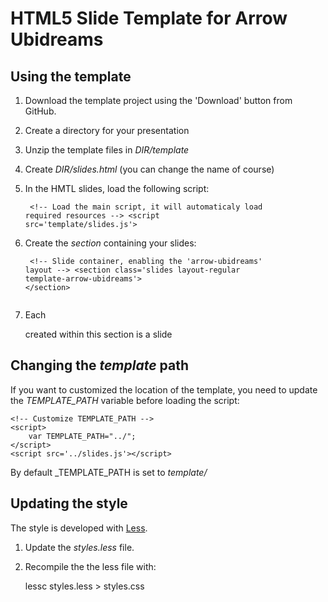 # HTML5 Slide Template for Arrow Ubidreams

## Using the template

1. Download the template project using the 'Download' button from GitHub.
2. Create a directory for your presentation
3. Unzip the template files in _DIR/template_
4. Create _DIR/slides.html_ (you can change the name of course)
5. In the HMTL slides, load the following script: 

    <code><pre>
    &lt;!-- Load the main script, it will automaticaly load required resources -->
    &lt;script src='template/slides.js'></script>
    </pre></code>
    
6. Create the _section_ containing your slides:

    <code><pre>
    &lt;!-- Slide container, enabling the 'arrow-ubidreams' layout -->
    &lt;section class='slides layout-regular template-arrow-ubidreams'>
        <!-- Your slides go here  -->
    &lt;/section>	
    </pre></code>
		
7. Each _<article>_ created within this section is a slide

## Changing the _template_ path

If you want to customized the location of the template, you need to update the _TEMPLATE\_PATH_ variable before loading the script:

    <!-- Customize TEMPLATE_PATH -->
    <script>
        var TEMPLATE_PATH="../";
    </script>
    <script src='../slides.js'></script>

By default _TEMPLATE\_PATH is set to _template/_

## Updating the style

The style is developed with [Less](http://lesscss.org/).

1. Update the _styles.less_ file.
2. Recompile the the less file with:

	lessc styles.less > styles.css
	
